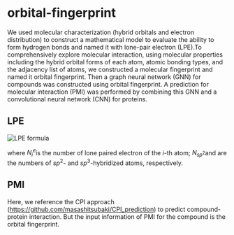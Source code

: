 # orbital-fingerprint

 We used molecular characterization (hybrid orbitals and electron distribution) to construct a mathematical model to evaluate the ability to form hydrogen bonds and named it with lone-pair electron (LPE).To comprehensively explore molecular interaction, using molecular properties including the hybrid orbital forms of each atom, atomic bonding types, and the adjacency list of atoms, we constructed a molecular fingerprint and named it orbital fingerprint. Then a graph neural network (GNN) for compounds was constructed using orbital fingerprint. A prediction for molecular interaction (PMI) was performed by combining this GNN and a convolutional neural network (CNN) for proteins.

## LPE

![LPE formula](https://latex.codecogs.com/svg.latex?\inline&space;\bg_white&space;\fn_cm&space;\huge&space;LPE=&space;\frac{\sum^{n}_{1}N_i^e}{N_{sp^2}&space;&plus;&space;N_{{sp}^3}})

where $N^{e}_{i}​$ is the number of lone paired electron of the $i​$-th atom; $N_{{sp}^2}​$ and  are the numbers of $sp^2​$- and $sp^3​$-hybridized atoms, respectively. 

## PMI

Here, we reference the CPI approach (https://github.com/masashitsubaki/CPI_prediction) to predict compound-protein interaction. But the input information of PMI for the compound is the orbital fingerprint.

